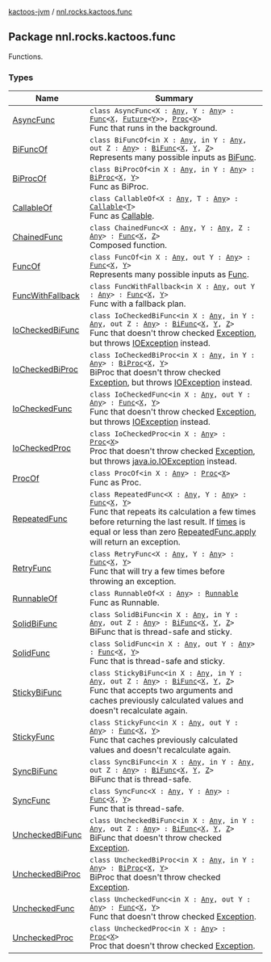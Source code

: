 [kactoos-jvm](../index.md) / [nnl.rocks.kactoos.func](./index.md)

## Package nnl.rocks.kactoos.func


Functions.

### Types

| Name | Summary |
|---|---|
| [AsyncFunc](-async-func/index.md) | `class AsyncFunc<X : `[`Any`](https://kotlinlang.org/api/latest/jvm/stdlib/kotlin/-any/index.html)`, Y : `[`Any`](https://kotlinlang.org/api/latest/jvm/stdlib/kotlin/-any/index.html)`> : `[`Func`](../nnl.rocks.kactoos/-func/index.md)`<`[`X`](-async-func/index.md#X)`, `[`Future`](http://docs.oracle.com/javase/8/docs/api/java/util/concurrent/Future.html)`<`[`Y`](-async-func/index.md#Y)`>>, `[`Proc`](../nnl.rocks.kactoos/-proc/index.md)`<`[`X`](-async-func/index.md#X)`>`<br>Func that runs in the background. |
| [BiFuncOf](-bi-func-of/index.md) | `class BiFuncOf<in X : `[`Any`](https://kotlinlang.org/api/latest/jvm/stdlib/kotlin/-any/index.html)`, in Y : `[`Any`](https://kotlinlang.org/api/latest/jvm/stdlib/kotlin/-any/index.html)`, out Z : `[`Any`](https://kotlinlang.org/api/latest/jvm/stdlib/kotlin/-any/index.html)`> : `[`BiFunc`](../nnl.rocks.kactoos/-bi-func/index.md)`<`[`X`](-bi-func-of/index.md#X)`, `[`Y`](-bi-func-of/index.md#Y)`, `[`Z`](-bi-func-of/index.md#Z)`>`<br>Represents many possible inputs as [BiFunc](../nnl.rocks.kactoos/-bi-func/index.md). |
| [BiProcOf](-bi-proc-of/index.md) | `class BiProcOf<in X : `[`Any`](https://kotlinlang.org/api/latest/jvm/stdlib/kotlin/-any/index.html)`, in Y : `[`Any`](https://kotlinlang.org/api/latest/jvm/stdlib/kotlin/-any/index.html)`> : `[`BiProc`](../nnl.rocks.kactoos/-bi-proc/index.md)`<`[`X`](-bi-proc-of/index.md#X)`, `[`Y`](-bi-proc-of/index.md#Y)`>`<br>Func as BiProc. |
| [CallableOf](-callable-of/index.md) | `class CallableOf<X : `[`Any`](https://kotlinlang.org/api/latest/jvm/stdlib/kotlin/-any/index.html)`, T : `[`Any`](https://kotlinlang.org/api/latest/jvm/stdlib/kotlin/-any/index.html)`> : `[`Callable`](http://docs.oracle.com/javase/8/docs/api/java/util/concurrent/Callable.html)`<`[`T`](-callable-of/index.md#T)`>`<br>Func as [Callable](http://docs.oracle.com/javase/8/docs/api/java/util/concurrent/Callable.html). |
| [ChainedFunc](-chained-func/index.md) | `class ChainedFunc<X : `[`Any`](https://kotlinlang.org/api/latest/jvm/stdlib/kotlin/-any/index.html)`, Y : `[`Any`](https://kotlinlang.org/api/latest/jvm/stdlib/kotlin/-any/index.html)`, Z : `[`Any`](https://kotlinlang.org/api/latest/jvm/stdlib/kotlin/-any/index.html)`> : `[`Func`](../nnl.rocks.kactoos/-func/index.md)`<`[`X`](-chained-func/index.md#X)`, `[`Z`](-chained-func/index.md#Z)`>`<br>Composed function. |
| [FuncOf](-func-of/index.md) | `class FuncOf<in X : `[`Any`](https://kotlinlang.org/api/latest/jvm/stdlib/kotlin/-any/index.html)`, out Y : `[`Any`](https://kotlinlang.org/api/latest/jvm/stdlib/kotlin/-any/index.html)`> : `[`Func`](../nnl.rocks.kactoos/-func/index.md)`<`[`X`](-func-of/index.md#X)`, `[`Y`](-func-of/index.md#Y)`>`<br>Represents many possible inputs as [Func](../nnl.rocks.kactoos/-func/index.md). |
| [FuncWithFallback](-func-with-fallback/index.md) | `class FuncWithFallback<in X : `[`Any`](https://kotlinlang.org/api/latest/jvm/stdlib/kotlin/-any/index.html)`, out Y : `[`Any`](https://kotlinlang.org/api/latest/jvm/stdlib/kotlin/-any/index.html)`> : `[`Func`](../nnl.rocks.kactoos/-func/index.md)`<`[`X`](-func-with-fallback/index.md#X)`, `[`Y`](-func-with-fallback/index.md#Y)`>`<br>Func with a fallback plan. |
| [IoCheckedBiFunc](-io-checked-bi-func/index.md) | `class IoCheckedBiFunc<in X : `[`Any`](https://kotlinlang.org/api/latest/jvm/stdlib/kotlin/-any/index.html)`, in Y : `[`Any`](https://kotlinlang.org/api/latest/jvm/stdlib/kotlin/-any/index.html)`, out Z : `[`Any`](https://kotlinlang.org/api/latest/jvm/stdlib/kotlin/-any/index.html)`> : `[`BiFunc`](../nnl.rocks.kactoos/-bi-func/index.md)`<`[`X`](-io-checked-bi-func/index.md#X)`, `[`Y`](-io-checked-bi-func/index.md#Y)`, `[`Z`](-io-checked-bi-func/index.md#Z)`>`<br>Func that doesn't throw checked [Exception](https://kotlinlang.org/api/latest/jvm/stdlib/kotlin/-exception/index.html), but throws [IOException](http://docs.oracle.com/javase/8/docs/api/java/io/IOException.html) instead. |
| [IoCheckedBiProc](-io-checked-bi-proc/index.md) | `class IoCheckedBiProc<in X : `[`Any`](https://kotlinlang.org/api/latest/jvm/stdlib/kotlin/-any/index.html)`, in Y : `[`Any`](https://kotlinlang.org/api/latest/jvm/stdlib/kotlin/-any/index.html)`> : `[`BiProc`](../nnl.rocks.kactoos/-bi-proc/index.md)`<`[`X`](-io-checked-bi-proc/index.md#X)`, `[`Y`](-io-checked-bi-proc/index.md#Y)`>`<br>BiProc that doesn't throw checked [Exception](https://kotlinlang.org/api/latest/jvm/stdlib/kotlin/-exception/index.html), but throws [IOException](http://docs.oracle.com/javase/8/docs/api/java/io/IOException.html) instead. |
| [IoCheckedFunc](-io-checked-func/index.md) | `class IoCheckedFunc<in X : `[`Any`](https://kotlinlang.org/api/latest/jvm/stdlib/kotlin/-any/index.html)`, out Y : `[`Any`](https://kotlinlang.org/api/latest/jvm/stdlib/kotlin/-any/index.html)`> : `[`Func`](../nnl.rocks.kactoos/-func/index.md)`<`[`X`](-io-checked-func/index.md#X)`, `[`Y`](-io-checked-func/index.md#Y)`>`<br>Func that doesn't throw checked [Exception](https://kotlinlang.org/api/latest/jvm/stdlib/kotlin/-exception/index.html), but throws [IOException](http://docs.oracle.com/javase/8/docs/api/java/io/IOException.html) instead. |
| [IoCheckedProc](-io-checked-proc/index.md) | `class IoCheckedProc<in X : `[`Any`](https://kotlinlang.org/api/latest/jvm/stdlib/kotlin/-any/index.html)`> : `[`Proc`](../nnl.rocks.kactoos/-proc/index.md)`<`[`X`](-io-checked-proc/index.md#X)`>`<br>Proc that doesn't throw checked [Exception](https://kotlinlang.org/api/latest/jvm/stdlib/kotlin/-exception/index.html), but throws [java.io.IOException](http://docs.oracle.com/javase/8/docs/api/java/io/IOException.html) instead. |
| [ProcOf](-proc-of/index.md) | `class ProcOf<in X : `[`Any`](https://kotlinlang.org/api/latest/jvm/stdlib/kotlin/-any/index.html)`> : `[`Proc`](../nnl.rocks.kactoos/-proc/index.md)`<`[`X`](-proc-of/index.md#X)`>`<br>Func as Proc. |
| [RepeatedFunc](-repeated-func/index.md) | `class RepeatedFunc<X : `[`Any`](https://kotlinlang.org/api/latest/jvm/stdlib/kotlin/-any/index.html)`, Y : `[`Any`](https://kotlinlang.org/api/latest/jvm/stdlib/kotlin/-any/index.html)`> : `[`Func`](../nnl.rocks.kactoos/-func/index.md)`<`[`X`](-repeated-func/index.md#X)`, `[`Y`](-repeated-func/index.md#Y)`>`<br>Func that repeats its calculation a few times before returning the last result. If [times](#) is equal or less than zero [RepeatedFunc.apply](-repeated-func/apply.md) will return an exception. |
| [RetryFunc](-retry-func/index.md) | `class RetryFunc<X : `[`Any`](https://kotlinlang.org/api/latest/jvm/stdlib/kotlin/-any/index.html)`, Y : `[`Any`](https://kotlinlang.org/api/latest/jvm/stdlib/kotlin/-any/index.html)`> : `[`Func`](../nnl.rocks.kactoos/-func/index.md)`<`[`X`](-retry-func/index.md#X)`, `[`Y`](-retry-func/index.md#Y)`>`<br>Func that will try a few times before throwing an exception. |
| [RunnableOf](-runnable-of/index.md) | `class RunnableOf<X : `[`Any`](https://kotlinlang.org/api/latest/jvm/stdlib/kotlin/-any/index.html)`> : `[`Runnable`](http://docs.oracle.com/javase/8/docs/api/java/lang/Runnable.html)<br>Func as Runnable. |
| [SolidBiFunc](-solid-bi-func/index.md) | `class SolidBiFunc<in X : `[`Any`](https://kotlinlang.org/api/latest/jvm/stdlib/kotlin/-any/index.html)`, in Y : `[`Any`](https://kotlinlang.org/api/latest/jvm/stdlib/kotlin/-any/index.html)`, out Z : `[`Any`](https://kotlinlang.org/api/latest/jvm/stdlib/kotlin/-any/index.html)`> : `[`BiFunc`](../nnl.rocks.kactoos/-bi-func/index.md)`<`[`X`](-solid-bi-func/index.md#X)`, `[`Y`](-solid-bi-func/index.md#Y)`, `[`Z`](-solid-bi-func/index.md#Z)`>`<br>BiFunc that is thread-safe and sticky. |
| [SolidFunc](-solid-func/index.md) | `class SolidFunc<in X : `[`Any`](https://kotlinlang.org/api/latest/jvm/stdlib/kotlin/-any/index.html)`, out Y : `[`Any`](https://kotlinlang.org/api/latest/jvm/stdlib/kotlin/-any/index.html)`> : `[`Func`](../nnl.rocks.kactoos/-func/index.md)`<`[`X`](-solid-func/index.md#X)`, `[`Y`](-solid-func/index.md#Y)`>`<br>Func that is thread-safe and sticky. |
| [StickyBiFunc](-sticky-bi-func/index.md) | `class StickyBiFunc<in X : `[`Any`](https://kotlinlang.org/api/latest/jvm/stdlib/kotlin/-any/index.html)`, in Y : `[`Any`](https://kotlinlang.org/api/latest/jvm/stdlib/kotlin/-any/index.html)`, out Z : `[`Any`](https://kotlinlang.org/api/latest/jvm/stdlib/kotlin/-any/index.html)`> : `[`BiFunc`](../nnl.rocks.kactoos/-bi-func/index.md)`<`[`X`](-sticky-bi-func/index.md#X)`, `[`Y`](-sticky-bi-func/index.md#Y)`, `[`Z`](-sticky-bi-func/index.md#Z)`>`<br>Func that accepts two arguments and caches previously calculated values and doesn't recalculate again. |
| [StickyFunc](-sticky-func/index.md) | `class StickyFunc<in X : `[`Any`](https://kotlinlang.org/api/latest/jvm/stdlib/kotlin/-any/index.html)`, out Y : `[`Any`](https://kotlinlang.org/api/latest/jvm/stdlib/kotlin/-any/index.html)`> : `[`Func`](../nnl.rocks.kactoos/-func/index.md)`<`[`X`](-sticky-func/index.md#X)`, `[`Y`](-sticky-func/index.md#Y)`>`<br>Func that caches previously calculated values and doesn't recalculate again. |
| [SyncBiFunc](-sync-bi-func/index.md) | `class SyncBiFunc<in X : `[`Any`](https://kotlinlang.org/api/latest/jvm/stdlib/kotlin/-any/index.html)`, in Y : `[`Any`](https://kotlinlang.org/api/latest/jvm/stdlib/kotlin/-any/index.html)`, out Z : `[`Any`](https://kotlinlang.org/api/latest/jvm/stdlib/kotlin/-any/index.html)`> : `[`BiFunc`](../nnl.rocks.kactoos/-bi-func/index.md)`<`[`X`](-sync-bi-func/index.md#X)`, `[`Y`](-sync-bi-func/index.md#Y)`, `[`Z`](-sync-bi-func/index.md#Z)`>`<br>BiFunc that is thread-safe. |
| [SyncFunc](-sync-func/index.md) | `class SyncFunc<X : `[`Any`](https://kotlinlang.org/api/latest/jvm/stdlib/kotlin/-any/index.html)`, Y : `[`Any`](https://kotlinlang.org/api/latest/jvm/stdlib/kotlin/-any/index.html)`> : `[`Func`](../nnl.rocks.kactoos/-func/index.md)`<`[`X`](-sync-func/index.md#X)`, `[`Y`](-sync-func/index.md#Y)`>`<br>Func that is thread-safe. |
| [UncheckedBiFunc](-unchecked-bi-func/index.md) | `class UncheckedBiFunc<in X : `[`Any`](https://kotlinlang.org/api/latest/jvm/stdlib/kotlin/-any/index.html)`, in Y : `[`Any`](https://kotlinlang.org/api/latest/jvm/stdlib/kotlin/-any/index.html)`, out Z : `[`Any`](https://kotlinlang.org/api/latest/jvm/stdlib/kotlin/-any/index.html)`> : `[`BiFunc`](../nnl.rocks.kactoos/-bi-func/index.md)`<`[`X`](-unchecked-bi-func/index.md#X)`, `[`Y`](-unchecked-bi-func/index.md#Y)`, `[`Z`](-unchecked-bi-func/index.md#Z)`>`<br>BiFunc that doesn't throw checked [Exception](https://kotlinlang.org/api/latest/jvm/stdlib/kotlin/-exception/index.html). |
| [UncheckedBiProc](-unchecked-bi-proc/index.md) | `class UncheckedBiProc<in X : `[`Any`](https://kotlinlang.org/api/latest/jvm/stdlib/kotlin/-any/index.html)`, in Y : `[`Any`](https://kotlinlang.org/api/latest/jvm/stdlib/kotlin/-any/index.html)`> : `[`BiProc`](../nnl.rocks.kactoos/-bi-proc/index.md)`<`[`X`](-unchecked-bi-proc/index.md#X)`, `[`Y`](-unchecked-bi-proc/index.md#Y)`>`<br>BiProc that doesn't throw checked [Exception](https://kotlinlang.org/api/latest/jvm/stdlib/kotlin/-exception/index.html). |
| [UncheckedFunc](-unchecked-func/index.md) | `class UncheckedFunc<in X : `[`Any`](https://kotlinlang.org/api/latest/jvm/stdlib/kotlin/-any/index.html)`, out Y : `[`Any`](https://kotlinlang.org/api/latest/jvm/stdlib/kotlin/-any/index.html)`> : `[`Func`](../nnl.rocks.kactoos/-func/index.md)`<`[`X`](-unchecked-func/index.md#X)`, `[`Y`](-unchecked-func/index.md#Y)`>`<br>Func that doesn't throw checked [Exception](https://kotlinlang.org/api/latest/jvm/stdlib/kotlin/-exception/index.html). |
| [UncheckedProc](-unchecked-proc/index.md) | `class UncheckedProc<in X : `[`Any`](https://kotlinlang.org/api/latest/jvm/stdlib/kotlin/-any/index.html)`> : `[`Proc`](../nnl.rocks.kactoos/-proc/index.md)`<`[`X`](-unchecked-proc/index.md#X)`>`<br>Proc that doesn't throw checked [Exception](https://kotlinlang.org/api/latest/jvm/stdlib/kotlin/-exception/index.html). |
